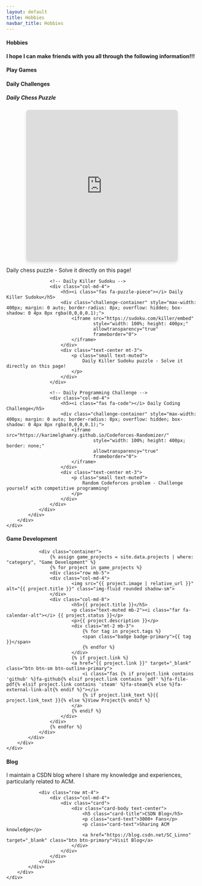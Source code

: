 ```yaml
---
layout: default
title: Hobbies
navbar_title: Hobbies
---
```


<div class="row">
    <div class="col">
        <div class="card border-0 shadow-sm bg-white">
            <div class="card-body">
                <h4 class="card-title">
                    <i class="fas fa-heart text-danger"></i> Hobbies
                </h4>
                <div class="alert alert-danger" role="alert">
                    <strong>I hope I can make friends with you all through the following information!!!</strong>
                </div>
            </div>
        </div>
    </div>
</div>

<div class="row mb-4">
    <div class="col">
        <div class="card border-0 shadow-sm bg-white">
            <div class="card-body">
                <h4 class="card-title">
                    <i class="fas fa-gamepad"></i> Play Games
                </h4>
            </div>
        </div>
    </div>
</div>

<!-- Daily Challenges Section -->
<div class="row mb-4">
    <div class="col">
        <div class="card border-0 shadow-sm bg-white">
            <div class="card-body">
                <h4 class="card-title">
                    <i class="fas fa-brain"></i> Daily Challenges
                </h4>
                <div class="row">
                    <!-- Daily Chess Puzzle -->
                    <div class="col-md-4">
                        <h5><i class="fas fa-chess"></i> Daily Chess Puzzle</h5>
                        <div class="challenge-container" style="max-width: 400px; margin: 0 auto; border-radius: 8px; overflow: hidden; box-shadow: 0 4px 8px rgba(0,0,0,0.1);">
                            <iframe src="https://lichess.org/training/frame?theme=brown&bg=dark" style="width: 100%; height: 400px;" allowtransparency="true" frameborder="0"></iframe>
                        </div>
                        <div class="text-center mt-3">
                            <p class="small text-muted">
                                Daily chess puzzle - Solve it directly on this page!
                            </p>
                        </div>
                    </div>
                    
                    <!-- Daily Killer Sudoku -->
                    <div class="col-md-4">
                        <h5><i class="fas fa-puzzle-piece"></i> Daily Killer Sudoku</h5>
                        <div class="challenge-container" style="max-width: 400px; margin: 0 auto; border-radius: 8px; overflow: hidden; box-shadow: 0 4px 8px rgba(0,0,0,0.1);">
                            <iframe src="https://sudoku.com/killer/embed" 
                                    style="width: 100%; height: 400px;" 
                                    allowtransparency="true" 
                                    frameborder="0">
                            </iframe>
                        </div>
                        <div class="text-center mt-3">
                            <p class="small text-muted">
                                Daily Killer Sudoku puzzle - Solve it directly on this page!
                            </p>
                        </div>
                    </div>
                    
                    <!-- Daily Programming Challenge -->
                    <div class="col-md-4">
                        <h5><i class="fas fa-code"></i> Daily Coding Challenge</h5>
                        <div class="challenge-container" style="max-width: 400px; margin: 0 auto; border-radius: 8px; overflow: hidden; box-shadow: 0 4px 8px rgba(0,0,0,0.1);">
                            <iframe src="https://karimelghamry.github.io/Codeforces-Randomizer/" 
                                    style="width: 100%; height: 400px; border: none;" 
                                    allowtransparency="true" 
                                    frameborder="0">
                            </iframe>
                        </div>
                        <div class="text-center mt-3">
                            <p class="small text-muted">
                                Random Codeforces problem - Challenge yourself with competitive programming!
                            </p>
                        </div>
                    </div>
                </div>
            </div>
        </div>
    </div>
</div>

<div class="row mt-4">
    <div class="col">
        <div class="card border-0 shadow-sm bg-white">
            <div class="card-body">
                <h4 class="card-title">
                    <i class="fas fa-gamepad"></i> Game Development
                </h4>

                <div class="container">
                    {% assign game_projects = site.data.projects | where: "category", "Game Development" %}
                    {% for project in game_projects %}
                    <div class="row mb-5">
                    <div class="col-md-4">
                            <img src="{{ project.image | relative_url }}" alt="{{ project.title }}" class="img-fluid rounded shadow-sm">
                    </div>
                    <div class="col-md-8">
                            <h5>{{ project.title }}</h5>
                            <p class="text-muted mb-2"><i class="far fa-calendar-alt"></i> {{ project.status }}</p>
                            <p>{{ project.description }}</p>
                            <div class="mt-2 mb-3">
                                {% for tag in project.tags %}
                                <span class="badge badge-primary">{{ tag }}</span>
                                {% endfor %}
                            </div>
                            {% if project.link %}
                            <a href="{{ project.link }}" target="_blank" class="btn btn-sm btn-outline-primary">
                                <i class="fas {% if project.link contains 'github' %}fa-github{% elsif project.link contains 'pdf' %}fa-file-pdf{% elsif project.link contains 'steam' %}fa-steam{% else %}fa-external-link-alt{% endif %}"></i> 
                                {% if project.link_text %}{{ project.link_text }}{% else %}View Project{% endif %}
                            </a>
                            {% endif %}
                        </div>
                    </div>
                    {% endfor %}
                </div>
            </div>
        </div>
    </div>
</div>

<div class="row mb-4">
    <div class="col">
        <div class="card border-0 shadow-sm bg-white">
            <div class="card-body">
                <h4 class="card-title">
                    <i class="fas fa-blog"></i> Blog
                </h4>
                <p>I maintain a CSDN blog where I share my knowledge and experiences, particularly related to ACM.</p>
                
                <div class="row mt-4">
                    <div class="col-md-4">
                        <div class="card">
                            <div class="card-body text-center">
                                <h5 class="card-title">CSDN Blog</h5>
                                <p class="card-text">3000+ Fans</p>
                                <p class="card-text">Sharing ACM knowledge</p>
                                <a href="https://blog.csdn.net/SC_Linno" target="_blank" class="btn btn-primary">Visit Blog</a>
                            </div>
                        </div>
                    </div>
                </div>
            </div>
        </div>
    </div>
</div>

